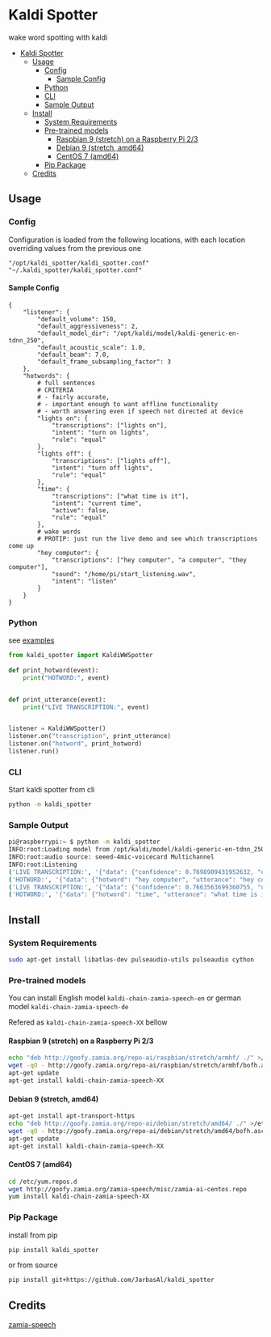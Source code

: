 # Kaldi Spotter

wake word spotting with kaldi

- [Kaldi Spotter](#kaldi-spotter)
  * [Usage](#usage)
    + [Config](#config)
      - [Sample Config](#sample-config)
    + [Python](#python)
    + [CLI](#cli)
    + [Sample Output](#sample-output)
  * [Install](#install)
    + [System Requirements](#system-requirements)
    + [Pre-trained models](#pre-trained-models)
      - [Raspbian 9 (stretch) on a Raspberry Pi 2/3](#raspbian-9--stretch--on-a-raspberry-pi-2-3)
      - [Debian 9 (stretch, amd64)](#debian-9--stretch--amd64-)
      - [CentOS 7 (amd64)](#centos-7--amd64-)
    + [Pip Package](#pip-package)
  * [Credits](#credits)
  
## Usage

### Config

Configuration is loaded from the following locations, with each location 
overriding values from the previous one

    "/opt/kaldi_spotter/kaldi_spotter.conf"
    "~/.kaldi_spotter/kaldi_spotter.conf"
    
#### Sample Config

```json5
{
    "listener": {
        "default_volume": 150,
        "default_aggressiveness": 2,
        "default_model_dir": "/opt/kaldi/model/kaldi-generic-en-tdnn_250",
        "default_acoustic_scale": 1.0,
        "default_beam": 7.0,
        "default_frame_subsampling_factor": 3
    },
    "hotwords": {
        # full sentences
        # CRITERIA
        # - fairly accurate,
        # - important enough to want offline functionality
        # - worth answering even if speech not directed at device
        "lights on": {
            "transcriptions": ["lights on"],
            "intent": "turn on lights",
            "rule": "equal"
        },
        "lights off": {
            "transcriptions": ["lights off"],
            "intent": "turn off lights",
            "rule": "equal"
        },
        "time": {
            "transcriptions": ["what time is it"],
            "intent": "current time",
            "active": false,
            "rule": "equal"
        },
        # wake words
        # PROTIP: just run the live demo and see which transcriptions come up
        "hey computer": {
            "transcriptions": ["hey computer", "a computer", "they computer"],
            "sound": "/home/pi/start_listening.wav",
            "intent": "listen"
        }
    }
}
```

### Python

see [examples](./examples)

```python
from kaldi_spotter import KaldiWWSpotter
    
def print_hotword(event):
    print("HOTWORD:", event)


def print_utterance(event):
    print("LIVE TRANSCRIPTION:", event)


listener = KaldiWWSpotter()
listener.on("transcription", print_utterance)
listener.on("hotword", print_hotword)
listener.run()
``` 

### CLI

Start kaldi spotter from cli

```bash
python -m kaldi_spotter
```

### Sample Output

```bash
pi@raspberrypi:~ $ python -m kaldi_spotter
INFO:root:Loading model from /opt/kaldi/model/kaldi-generic-en-tdnn_250 ...
INFO:root:audio source: seeed-4mic-voicecard Multichannel
INFO:root:Listening
('LIVE TRANSCRIPTION:', '{"data": {"confidence": 0.7698909431952632, "utterance": "hey computer"}, "type": "transcription"}')
('HOTWORD:', '{"data": {"hotword": "hey computer", "utterance": "hey computer", "intent": "listen"}, "type": "hotword"}')
('LIVE TRANSCRIPTION:', '{"data": {"confidence": 0.7663563699360755, "utterance": "what time is it"}, "type": "transcription"}')
('HOTWORD:', '{"data": {"hotword": "time", "utterance": "what time is it", "intent": "current time"}, "type": "hotword"}')

```

## Install

### System Requirements

```bash
sudo apt-get install libatlas-dev pulseaudio-utils pulseaudio cython
```

### Pre-trained models

You can install English model ```kaldi-chain-zamia-speech-en``` or german model ```kaldi-chain-zamia-speech-de```

Refered as ```kaldi-chain-zamia-speech-XX``` bellow

#### Raspbian 9 (stretch) on a Raspberry Pi 2/3
```bash
echo "deb http://goofy.zamia.org/repo-ai/raspbian/stretch/armhf/ ./" >/etc/apt/sources.list.d/zamia-ai.list
wget -qO - http://goofy.zamia.org/repo-ai/raspbian/stretch/armhf/bofh.asc | sudo apt-key add -
apt-get update
apt-get install kaldi-chain-zamia-speech-XX
```

#### Debian 9 (stretch, amd64)
```bash
apt-get install apt-transport-https
echo "deb http://goofy.zamia.org/repo-ai/debian/stretch/amd64/ ./" >/etc/apt/sources.list.d/zamia-ai.list
wget -qO - http://goofy.zamia.org/repo-ai/debian/stretch/amd64/bofh.asc | sudo apt-key add -
apt-get update
apt-get install kaldi-chain-zamia-speech-XX
```

#### CentOS 7 (amd64)
```bash
cd /etc/yum.repos.d
wget http://goofy.zamia.org/zamia-speech/misc/zamia-ai-centos.repo
yum install kaldi-chain-zamia-speech-XX
```

### Pip Package

install from pip

```bash
pip install kaldi_spotter
```

or from source

```bash
pip install git+https://github.com/JarbasAl/kaldi_spotter
```

## Credits

[zamia-speech](https://github.com/gooofy/zamia-speech)
